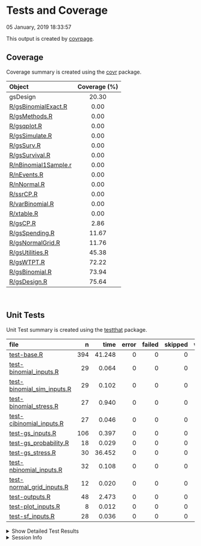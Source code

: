 Tests and Coverage
================
05 January, 2019 18:33:57

This output is created by
[covrpage](https://github.com/metrumresearchgroup/covrpage).

## Coverage

Coverage summary is created using the
[covr](https://github.com/r-lib/covr) package.

| Object                                          | Coverage (%) |
| :---------------------------------------------- | :----------: |
| gsDesign                                        |    20.30     |
| [R/gsBinomialExact.R](../R/gsBinomialExact.R)   |     0.00     |
| [R/gsMethods.R](../R/gsMethods.R)               |     0.00     |
| [R/gsqplot.R](../R/gsqplot.R)                   |     0.00     |
| [R/gsSimulate.R](../R/gsSimulate.R)             |     0.00     |
| [R/gsSurv.R](../R/gsSurv.R)                     |     0.00     |
| [R/gsSurvival.R](../R/gsSurvival.R)             |     0.00     |
| [R/nBinomial1Sample.r](../R/nBinomial1Sample.r) |     0.00     |
| [R/nEvents.R](../R/nEvents.R)                   |     0.00     |
| [R/nNormal.R](../R/nNormal.R)                   |     0.00     |
| [R/ssrCP.R](../R/ssrCP.R)                       |     0.00     |
| [R/varBinomial.R](../R/varBinomial.R)           |     0.00     |
| [R/xtable.R](../R/xtable.R)                     |     0.00     |
| [R/gsCP.R](../R/gsCP.R)                         |     2.86     |
| [R/gsSpending.R](../R/gsSpending.R)             |    11.67     |
| [R/gsNormalGrid.R](../R/gsNormalGrid.R)         |    11.76     |
| [R/gsUtilities.R](../R/gsUtilities.R)           |    45.38     |
| [R/gsWTPT.R](../R/gsWTPT.R)                     |    72.22     |
| [R/gsBinomial.R](../R/gsBinomial.R)             |    73.94     |
| [R/gsDesign.R](../R/gsDesign.R)                 |    75.64     |

<br>

## Unit Tests

Unit Test summary is created using the
[testthat](https://github.com/r-lib/testthat)
package.

| file                                                                |   n |   time | error | failed | skipped | warning |
| :------------------------------------------------------------------ | --: | -----: | ----: | -----: | ------: | ------: |
| [test-base.R](testthat/test-base.R)                                 | 394 | 41.248 |     0 |      0 |       0 |       0 |
| [test-binomial\_inputs.R](testthat/test-binomial_inputs.R)          |  29 |  0.064 |     0 |      0 |       0 |       0 |
| [test-binomial\_sim\_inputs.R](testthat/test-binomial_sim_inputs.R) |  29 |  0.102 |     0 |      0 |       0 |       0 |
| [test-binomial\_stress.R](testthat/test-binomial_stress.R)          |  27 |  0.940 |     0 |      0 |       0 |       0 |
| [test-cibinomial\_inputs.R](testthat/test-cibinomial_inputs.R)      |  27 |  0.046 |     0 |      0 |       0 |       0 |
| [test-gs\_inputs.R](testthat/test-gs_inputs.R)                      | 106 |  0.397 |     0 |      0 |       0 |       0 |
| [test-gs\_probability.R](testthat/test-gs_probability.R)            |  18 |  0.029 |     0 |      0 |       0 |       0 |
| [test-gs\_stress.R](testthat/test-gs_stress.R)                      |  30 | 36.452 |     0 |      0 |       0 |       0 |
| [test-nbinomial\_inputs.R](testthat/test-nbinomial_inputs.R)        |  32 |  0.108 |     0 |      0 |       0 |       0 |
| [test-normal\_grid\_inputs.R](testthat/test-normal_grid_inputs.R)   |  12 |  0.020 |     0 |      0 |       0 |       0 |
| [test-outputs.R](testthat/test-outputs.R)                           |  48 |  2.473 |     0 |      0 |       0 |       0 |
| [test-plot\_inputs.R](testthat/test-plot_inputs.R)                  |   8 |  0.012 |     0 |      0 |       0 |       0 |
| [test-sf\_inputs.R](testthat/test-sf_inputs.R)                      |  28 |  0.036 |     0 |      0 |       0 |       0 |

<details closed>

<summary> Show Detailed Test Results
</summary>

| file                                                                          | context             | test                             | status |  n |  time |
| :---------------------------------------------------------------------------- | :------------------ | :------------------------------- | :----- | -: | ----: |
| [test-base.R](testthat/test-base.R#L57_L60)                                   | base tests          | test.ciBinomial.adj              | PASS   |  4 | 0.050 |
| [test-base.R](testthat/test-base.R#L76_L79)                                   | base tests          | test.ciBinomial.alpha            | PASS   |  4 | 0.011 |
| [test-base.R](testthat/test-base.R#L95_L97)                                   | base tests          | test.ciBinomial.n1               | PASS   |  3 | 0.005 |
| [test-base.R](testthat/test-base.R#L107_L109)                                 | base tests          | test.ciBinomial.n2               | PASS   |  3 | 0.005 |
| [test-base.R](testthat/test-base.R#L119_L122)                                 | base tests          | test.ciBinomial.scale            | PASS   |  3 | 0.029 |
| [test-base.R](testthat/test-base.R#L134_L137)                                 | base tests          | test.ciBinomial.tol              | PASS   |  2 | 0.003 |
| [test-base.R](testthat/test-base.R#L145_L147)                                 | base tests          | test.ciBinomial.x1               | PASS   |  4 | 0.009 |
| [test-base.R](testthat/test-base.R#L160_L162)                                 | base tests          | test.ciBinomial.x2               | PASS   |  4 | 0.011 |
| [test-base.R](testthat/test-base.R#L175_L177)                                 | base tests          | test.gsbound.falsepos            | PASS   |  4 | 0.005 |
| [test-base.R](testthat/test-base.R#L190_L192)                                 | base tests          | test.gsbound.I                   | PASS   |  3 | 0.004 |
| [test-base.R](testthat/test-base.R#L202_L204)                                 | base tests          | test.gsbound.r                   | PASS   |  4 | 0.005 |
| [test-base.R](testthat/test-base.R#L218_L220)                                 | base tests          | test.gsbound.tol                 | PASS   |  2 | 0.034 |
| [test-base.R](testthat/test-base.R#L227_L229)                                 | base tests          | test.gsbound.trueneg             | PASS   |  4 | 0.005 |
| [test-base.R](testthat/test-base.R#L242_L244)                                 | base tests          | test.gsbound1.a                  | PASS   |  2 | 0.002 |
| [test-base.R](testthat/test-base.R#L252_L254)                                 | base tests          | test.gsbound1.I                  | PASS   |  3 | 0.003 |
| [test-base.R](testthat/test-base.R#L264_L266)                                 | base tests          | test.gsbound1.probhi             | PASS   |  4 | 0.004 |
| [test-base.R](testthat/test-base.R#L280_L283)                                 | base tests          | test.gsbound1.r                  | PASS   |  4 | 0.005 |
| [test-base.R](testthat/test-base.R#L299_L301)                                 | base tests          | test.gsbound1.theta              | PASS   |  2 | 0.003 |
| [test-base.R](testthat/test-base.R#L308_L311)                                 | base tests          | test.gsbound1.tol                | PASS   |  2 | 0.003 |
| [test-base.R](testthat/test-base.R#L319)                                      | base tests          | test.gsBoundCP.r                 | PASS   |  4 | 0.005 |
| [test-base.R](testthat/test-base.R#L326)                                      | base tests          | test.gsBoundCP.theta             | PASS   |  2 | 0.003 |
| [test-base.R](testthat/test-base.R#L331)                                      | base tests          | test.gsBoundCP.x                 | PASS   |  1 | 0.001 |
| [test-base.R](testthat/test-base.R#L335)                                      | base tests          | test.gsCP.r                      | PASS   |  4 | 0.004 |
| [test-base.R](testthat/test-base.R#L342)                                      | base tests          | test.gsCP.x                      | PASS   |  1 | 0.001 |
| [test-base.R](testthat/test-base.R#L346)                                      | base tests          | test.gsDesign.alpha              | PASS   |  5 | 0.013 |
| [test-base.R](testthat/test-base.R#L356)                                      | base tests          | test.gsDesign.astar              | PASS   |  5 | 0.040 |
| [test-base.R](testthat/test-base.R#L370)                                      | base tests          | test.gsDesign.beta               | PASS   |  5 | 0.013 |
| [test-base.R](testthat/test-base.R#L384)                                      | base tests          | test.gsDesign.delta              | PASS   |  3 | 0.009 |
| [test-base.R](testthat/test-base.R#L390)                                      | base tests          | test.gsDesign.k                  | PASS   |  6 | 0.192 |
| [test-base.R](testthat/test-base.R#L402)                                      | base tests          | test.gsDesign.maxn.I             | PASS   |  1 | 0.004 |
| [test-base.R](testthat/test-base.R#L406)                                      | base tests          | test.gsDesign.n.fix              | PASS   |  3 | 0.013 |
| [test-base.R](testthat/test-base.R#L412)                                      | base tests          | test.gsDesign.n.I                | PASS   |  1 | 0.003 |
| [test-base.R](testthat/test-base.R#L416)                                      | base tests          | test.gsDesign.r                  | PASS   |  4 | 0.021 |
| [test-base.R](testthat/test-base.R#L423)                                      | base tests          | test.gsDesign.sfl                | PASS   |  2 | 0.012 |
| [test-base.R](testthat/test-base.R#L428)                                      | base tests          | test.gsDesign.sflpar             | PASS   |  2 | 0.015 |
| [test-base.R](testthat/test-base.R#L433)                                      | base tests          | test.gsDesign.sfu                | PASS   |  2 | 0.012 |
| [test-base.R](testthat/test-base.R#L438)                                      | base tests          | test.gsDesign.sfupar             | PASS   |  2 | 0.011 |
| [test-base.R](testthat/test-base.R#L443)                                      | base tests          | test.gsDesign.test.type          | PASS   |  9 | 0.031 |
| [test-base.R](testthat/test-base.R#L455)                                      | base tests          | test.gsDesign.timing             | PASS   |  6 | 0.021 |
| [test-base.R](testthat/test-base.R#L464)                                      | base tests          | test.gsDesign.tol                | PASS   |  4 | 0.029 |
| [test-base.R](testthat/test-base.R#L472)                                      | base tests          | test.stress.sfExp.type1          | PASS   |  1 | 0.151 |
| [test-base.R](testthat/test-base.R#L477)                                      | base tests          | test.stress.sfExp.type2          | PASS   |  1 | 0.125 |
| [test-base.R](testthat/test-base.R#L482)                                      | base tests          | test.stress.sfExp.type3          | PASS   |  1 | 1.278 |
| [test-base.R](testthat/test-base.R#L487)                                      | base tests          | test.stress.sfExp.type4          | PASS   |  1 | 0.353 |
| [test-base.R](testthat/test-base.R#L492)                                      | base tests          | test.stress.sfExp.type5          | PASS   |  1 | 0.122 |
| [test-base.R](testthat/test-base.R#L497)                                      | base tests          | test.stress.sfExp.type6          | PASS   |  1 | 0.170 |
| [test-base.R](testthat/test-base.R#L502)                                      | base tests          | test.stress.sfHSD.type1          | PASS   |  1 | 0.090 |
| [test-base.R](testthat/test-base.R#L507)                                      | base tests          | test.stress.sfHSD.type2          | PASS   |  1 | 0.311 |
| [test-base.R](testthat/test-base.R#L512)                                      | base tests          | test.stress.sfHSD.type3          | PASS   |  1 | 0.631 |
| [test-base.R](testthat/test-base.R#L517)                                      | base tests          | test.stress.sfHSD.type4          | PASS   |  1 | 0.185 |
| [test-base.R](testthat/test-base.R#L522)                                      | base tests          | test.stress.sfHSD.type5          | PASS   |  1 | 0.072 |
| [test-base.R](testthat/test-base.R#L527)                                      | base tests          | test.stress.sfHSD.type6          | PASS   |  1 | 0.175 |
| [test-base.R](testthat/test-base.R#L535)                                      | base tests          | test.stress.sfLDOF.type1         | PASS   |  1 | 1.092 |
| [test-base.R](testthat/test-base.R#L543)                                      | base tests          | test.stress.sfLDOF.type2         | PASS   |  1 | 0.596 |
| [test-base.R](testthat/test-base.R#L551)                                      | base tests          | test.stress.sfLDOF.type3         | PASS   |  1 | 9.483 |
| [test-base.R](testthat/test-base.R#L559)                                      | base tests          | test.stress.sfLDOF.type4         | PASS   |  1 | 2.214 |
| [test-base.R](testthat/test-base.R#L567)                                      | base tests          | test.stress.sfLDOF.type5         | PASS   |  1 | 0.837 |
| [test-base.R](testthat/test-base.R#L575)                                      | base tests          | test.stress.sfLDOF.type6         | PASS   |  1 | 1.398 |
| [test-base.R](testthat/test-base.R#L583)                                      | base tests          | test.stress.sfLDPocock.type1     | PASS   |  1 | 1.184 |
| [test-base.R](testthat/test-base.R#L591)                                      | base tests          | test.stress.sfLDPocock.type2     | PASS   |  1 | 0.575 |
| [test-base.R](testthat/test-base.R#L599)                                      | base tests          | test.stress.sfLDPocock.type3     | PASS   |  1 | 8.756 |
| [test-base.R](testthat/test-base.R#L607)                                      | base tests          | test.stress.sfLDPocock.type4     | PASS   |  1 | 2.355 |
| [test-base.R](testthat/test-base.R#L615)                                      | base tests          | test.stress.sfLDPocock.type5     | PASS   |  1 | 0.788 |
| [test-base.R](testthat/test-base.R#L623)                                      | base tests          | test.stress.sfLDPocock.type6     | PASS   |  1 | 1.447 |
| [test-base.R](testthat/test-base.R#L628)                                      | base tests          | test.stress.sfPower.type1        | PASS   |  1 | 0.129 |
| [test-base.R](testthat/test-base.R#L633)                                      | base tests          | test.stress.sfPower.type2        | PASS   |  1 | 0.126 |
| [test-base.R](testthat/test-base.R#L638)                                      | base tests          | test.stress.sfPower.type3        | PASS   |  1 | 1.436 |
| [test-base.R](testthat/test-base.R#L643)                                      | base tests          | test.stress.sfPower.type4        | PASS   |  1 | 0.477 |
| [test-base.R](testthat/test-base.R#L648)                                      | base tests          | test.stress.sfPower.type5        | PASS   |  1 | 0.111 |
| [test-base.R](testthat/test-base.R#L653)                                      | base tests          | test.stress.sfPower.type6        | PASS   |  1 | 0.157 |
| [test-base.R](testthat/test-base.R#L657)                                      | base tests          | test.gsProbability.a             | PASS   |  2 | 0.002 |
| [test-base.R](testthat/test-base.R#L662)                                      | base tests          | test.gsProbability.b             | PASS   |  2 | 0.003 |
| [test-base.R](testthat/test-base.R#L667)                                      | base tests          | test.gsProbability.k             | PASS   |  5 | 0.007 |
| [test-base.R](testthat/test-base.R#L675)                                      | base tests          | test.gsProbability.n.I           | PASS   |  4 | 0.004 |
| [test-base.R](testthat/test-base.R#L682)                                      | base tests          | test.gsProbability.r             | PASS   |  4 | 0.004 |
| [test-base.R](testthat/test-base.R#L689)                                      | base tests          | test.gsProbability.theta         | PASS   |  1 | 0.002 |
| [test-base.R](testthat/test-base.R#L693_L695)                                 | base tests          | test.nBinomial.alpha             | PASS   |  5 | 0.009 |
| [test-base.R](testthat/test-base.R#L711_L713)                                 | base tests          | test.nBinomial.beta              | PASS   |  4 | 0.009 |
| [test-base.R](testthat/test-base.R#L726_L728)                                 | base tests          | test.nBinomial.delta0            | PASS   |  3 | 0.007 |
| [test-base.R](testthat/test-base.R#L736_L738)                                 | base tests          | test.nBinomial.outtype           | PASS   |  4 | 0.009 |
| [test-base.R](testthat/test-base.R#L751)                                      | base tests          | test.nBinomial.p1                | PASS   |  3 | 0.005 |
| [test-base.R](testthat/test-base.R#L757)                                      | base tests          | test.nBinomial.p2                | PASS   |  3 | 0.005 |
| [test-base.R](testthat/test-base.R#L763_L765)                                 | base tests          | test.nBinomial.ratio             | PASS   |  3 | 0.007 |
| [test-base.R](testthat/test-base.R#L774)                                      | base tests          | test.nBinomial.scale             | PASS   |  3 | 0.007 |
| [test-base.R](testthat/test-base.R#L784_L786)                                 | base tests          | test.nBinomial.sided             | PASS   |  4 | 0.007 |
| [test-base.R](testthat/test-base.R#L795)                                      | base tests          | test.normalGrid.bounds           | PASS   |  3 | 0.005 |
| [test-base.R](testthat/test-base.R#L801)                                      | base tests          | test.normalGrid.mu               | PASS   |  2 | 0.003 |
| [test-base.R](testthat/test-base.R#L806)                                      | base tests          | test.normalGrid.r                | PASS   |  4 | 0.005 |
| [test-base.R](testthat/test-base.R#L813)                                      | base tests          | test.normalGrid.sigma            | PASS   |  3 | 0.005 |
| [test-base.R](testthat/test-base.R#L827)                                      | base tests          | test.Deming.gsProb               | PASS   |  4 | 0.013 |
| [test-base.R](testthat/test-base.R#L838_L841)                                 | base tests          | test.Deming.OFbound              | PASS   |  1 | 0.036 |
| [test-base.R](testthat/test-base.R#L846)                                      | base tests          | test.JT.OFss                     | PASS   |  4 | 0.264 |
| [test-base.R](testthat/test-base.R#L855)                                      | base tests          | test.JT.Pocock                   | PASS   |  6 | 0.171 |
| [test-base.R](testthat/test-base.R#L877)                                      | base tests          | test.JT.Power.symm               | PASS   |  9 | 0.065 |
| [test-base.R](testthat/test-base.R#L913)                                      | base tests          | test.JT.Power.type3              | PASS   | 18 | 1.713 |
| [test-base.R](testthat/test-base.R#L964)                                      | base tests          | test.JT.WT                       | PASS   |  6 | 0.187 |
| [test-base.R](testthat/test-base.R#L981)                                      | base tests          | test.plot.gsDesign.plottype      | PASS   |  4 | 0.005 |
| [test-base.R](testthat/test-base.R#L988)                                      | base tests          | test.plot.gsProbability.plottype | PASS   |  4 | 0.005 |
| [test-base.R](testthat/test-base.R#L995)                                      | base tests          | test.sfcauchy.param              | PASS   |  2 | 0.002 |
| [test-base.R](testthat/test-base.R#L1003)                                     | base tests          | test.sfcauchy.param              | PASS   |  2 | 0.003 |
| [test-base.R](testthat/test-base.R#L1008)                                     | base tests          | test.sfexp.param                 | PASS   |  4 | 0.004 |
| [test-base.R](testthat/test-base.R#L1015)                                     | base tests          | test.sfHSD.param                 | PASS   |  4 | 0.004 |
| [test-base.R](testthat/test-base.R#L1022)                                     | base tests          | test.sflogistic.param            | PASS   |  2 | 0.002 |
| [test-base.R](testthat/test-base.R#L1030)                                     | base tests          | test.sflogistic.param            | PASS   |  2 | 0.002 |
| [test-base.R](testthat/test-base.R#L1036)                                     | base tests          | test.sfnorm.param                | PASS   |  2 | 0.003 |
| [test-base.R](testthat/test-base.R#L1044)                                     | base tests          | test.sfnorm.param                | PASS   |  2 | 0.002 |
| [test-base.R](testthat/test-base.R#L1049)                                     | base tests          | test.sfpower.param               | PASS   |  3 | 0.003 |
| [test-base.R](testthat/test-base.R#L1055)                                     | base tests          | test.sfTDist.param               | PASS   |  4 | 0.005 |
| [test-base.R](testthat/test-base.R#L1065)                                     | base tests          | test.sfTDist.param               | PASS   |  1 | 0.001 |
| [test-base.R](testthat/test-base.R#L1069_L1072)                               | base tests          | test.simBinomial.adj             | PASS   |  4 | 0.022 |
| [test-base.R](testthat/test-base.R#L1088_L1091)                               | base tests          | test.simBinomial.chisq           | PASS   |  4 | 0.018 |
| [test-base.R](testthat/test-base.R#L1107_L1110)                               | base tests          | test.simBinomial.delta0          | PASS   |  4 | 0.025 |
| [test-base.R](testthat/test-base.R#L1126_L1129)                               | base tests          | test.simBinomial.n1              | PASS   |  3 | 0.005 |
| [test-base.R](testthat/test-base.R#L1140_L1143)                               | base tests          | test.simBinomial.n2              | PASS   |  3 | 0.006 |
| [test-base.R](testthat/test-base.R#L1154_L1156)                               | base tests          | test.simBinomial.p1              | PASS   |  4 | 0.006 |
| [test-base.R](testthat/test-base.R#L1170_L1172)                               | base tests          | test.simBinomial.p2              | PASS   |  4 | 0.007 |
| [test-base.R](testthat/test-base.R#L1186_L1189)                               | base tests          | test.simBinomial.scale           | PASS   |  3 | 0.009 |
| [test-base.R](testthat/test-base.R#L1201_L1204)                               | base tests          | test.testBinomial.adj            | PASS   |  4 | 0.010 |
| [test-base.R](testthat/test-base.R#L1220_L1223)                               | base tests          | test.testBinomial.chisq          | PASS   |  4 | 0.009 |
| [test-base.R](testthat/test-base.R#L1239_L1242)                               | base tests          | test.testBinomial.delta0         | PASS   |  4 | 0.013 |
| [test-base.R](testthat/test-base.R#L1258_L1260)                               | base tests          | test.testBinomial.n1             | PASS   |  2 | 0.005 |
| [test-base.R](testthat/test-base.R#L1267_L1269)                               | base tests          | test.testBinomial.n2             | PASS   |  2 | 0.003 |
| [test-base.R](testthat/test-base.R#L1276_L1279)                               | base tests          | test.testBinomial.scale          | PASS   |  3 | 0.007 |
| [test-base.R](testthat/test-base.R#L1291_L1294)                               | base tests          | test.testBinomial.tol            | PASS   |  2 | 0.005 |
| [test-base.R](testthat/test-base.R#L1302_L1304)                               | base tests          | test.testBinomial.x1             | PASS   |  4 | 0.008 |
| [test-base.R](testthat/test-base.R#L1318_L1320)                               | base tests          | test.testBinomial.x2             | PASS   |  4 | 0.009 |
| [test-base.R](testthat/test-base.R#L1334_L1340)                               | base tests          | test.ciBinomial.misc             | PASS   |  3 | 0.151 |
| [test-base.R](testthat/test-base.R#L1357_L1360)                               | base tests          | test.ciBinomial.ORscale.Infinity | PASS   |  6 | 0.102 |
| [test-base.R](testthat/test-base.R#L1386_L1389)                               | base tests          | test.ciBinomial.RRscale.Infinity | PASS   |  2 | 0.030 |
| [test-base.R](testthat/test-base.R#L1397_L1402)                               | base tests          | test.nBinomial.misc              | PASS   |  6 | 0.014 |
| [test-base.R](testthat/test-base.R#L1439_L1445)                               | base tests          | test.simBinomial.misc            | PASS   |  6 | 0.706 |
| [test-base.R](testthat/test-base.R#L1480_L1486)                               | base tests          | test.testBinomial.numerics       | PASS   |  4 | 0.010 |
| [test-binomial\_inputs.R](testthat/test-binomial_inputs.R#L4_L6)              | binomial inputs     | test.testBinomial.x2             | PASS   |  4 | 0.009 |
| [test-binomial\_inputs.R](testthat/test-binomial_inputs.R#L19_L21)            | binomial inputs     | test.testBinomial.x1             | PASS   |  4 | 0.008 |
| [test-binomial\_inputs.R](testthat/test-binomial_inputs.R#L34_L37)            | binomial inputs     | test.testBinomial.tol            | PASS   |  2 | 0.005 |
| [test-binomial\_inputs.R](testthat/test-binomial_inputs.R#L45_L48)            | binomial inputs     | test.testBinomial.scale          | PASS   |  3 | 0.007 |
| [test-binomial\_inputs.R](testthat/test-binomial_inputs.R#L60_L62)            | binomial inputs     | test.testBinomial.n2             | PASS   |  2 | 0.004 |
| [test-binomial\_inputs.R](testthat/test-binomial_inputs.R#L69_L71)            | binomial inputs     | test.testBinomial.n1             | PASS   |  2 | 0.002 |
| [test-binomial\_inputs.R](testthat/test-binomial_inputs.R#L78_L81)            | binomial inputs     | test.testBinomial.delta0         | PASS   |  4 | 0.011 |
| [test-binomial\_inputs.R](testthat/test-binomial_inputs.R#L97_L100)           | binomial inputs     | test.testBinomial.chisq          | PASS   |  4 | 0.009 |
| [test-binomial\_inputs.R](testthat/test-binomial_inputs.R#L116_L119)          | binomial inputs     | test.testBinomial.adj            | PASS   |  4 | 0.009 |
| [test-binomial\_sim\_inputs.R](testthat/test-binomial_sim_inputs.R#L4_L7)     | binomial sim inputs | test.simBinomial.adj             | PASS   |  4 | 0.016 |
| [test-binomial\_sim\_inputs.R](testthat/test-binomial_sim_inputs.R#L23_L26)   | binomial sim inputs | test.simBinomial.chisq           | PASS   |  4 | 0.019 |
| [test-binomial\_sim\_inputs.R](testthat/test-binomial_sim_inputs.R#L42_L45)   | binomial sim inputs | test.simBinomial.delta0          | PASS   |  4 | 0.027 |
| [test-binomial\_sim\_inputs.R](testthat/test-binomial_sim_inputs.R#L61_L64)   | binomial sim inputs | test.simBinomial.n1              | PASS   |  3 | 0.006 |
| [test-binomial\_sim\_inputs.R](testthat/test-binomial_sim_inputs.R#L75_L78)   | binomial sim inputs | test.simBinomial.n2              | PASS   |  3 | 0.007 |
| [test-binomial\_sim\_inputs.R](testthat/test-binomial_sim_inputs.R#L89_L91)   | binomial sim inputs | test.simBinomial.p1              | PASS   |  4 | 0.007 |
| [test-binomial\_sim\_inputs.R](testthat/test-binomial_sim_inputs.R#L105_L107) | binomial sim inputs | test.simBinomial.p2              | PASS   |  4 | 0.008 |
| [test-binomial\_sim\_inputs.R](testthat/test-binomial_sim_inputs.R#L121_L124) | binomial sim inputs | test.simBinomial.scale           | PASS   |  3 | 0.012 |
| [test-binomial\_stress.R](testthat/test-binomial_stress.R#L4_L10)             | binomial stress     | test.simBinomial.misc            | PASS   |  6 | 0.601 |
| [test-binomial\_stress.R](testthat/test-binomial_stress.R#L45_L51)            | binomial stress     | test.testBinomial.numerics       | PASS   |  4 | 0.012 |
| [test-binomial\_stress.R](testthat/test-binomial_stress.R#L76_L81)            | binomial stress     | test.nBinomial.misc              | PASS   |  6 | 0.015 |
| [test-binomial\_stress.R](testthat/test-binomial_stress.R#L117_L120)          | binomial stress     | test.ciBinomial.RRscale.Infinity | PASS   |  2 | 0.027 |
| [test-binomial\_stress.R](testthat/test-binomial_stress.R#L128_L131)          | binomial stress     | test.ciBinomial.ORscale.Infinity | PASS   |  6 | 0.115 |
| [test-binomial\_stress.R](testthat/test-binomial_stress.R#L157_L163)          | binomial stress     | test.ciBinomial.misc             | PASS   |  3 | 0.170 |
| [test-cibinomial\_inputs.R](testthat/test-cibinomial_inputs.R#L4_L7)          | ci binomial inputs  | test.ciBinomial.adj              | PASS   |  4 | 0.008 |
| [test-cibinomial\_inputs.R](testthat/test-cibinomial_inputs.R#L23_L26)        | ci binomial inputs  | test.ciBinomial.alpha            | PASS   |  4 | 0.008 |
| [test-cibinomial\_inputs.R](testthat/test-cibinomial_inputs.R#L42_L44)        | ci binomial inputs  | test.ciBinomial.n1               | PASS   |  3 | 0.004 |
| [test-cibinomial\_inputs.R](testthat/test-cibinomial_inputs.R#L54_L56)        | ci binomial inputs  | test.ciBinomial.n2               | PASS   |  3 | 0.004 |
| [test-cibinomial\_inputs.R](testthat/test-cibinomial_inputs.R#L66_L69)        | ci binomial inputs  | test.ciBinomial.scale            | PASS   |  3 | 0.007 |
| [test-cibinomial\_inputs.R](testthat/test-cibinomial_inputs.R#L81_L84)        | ci binomial inputs  | test.ciBinomial.tol              | PASS   |  2 | 0.002 |
| [test-cibinomial\_inputs.R](testthat/test-cibinomial_inputs.R#L92_L94)        | ci binomial inputs  | test.ciBinomial.x1               | PASS   |  4 | 0.006 |
| [test-cibinomial\_inputs.R](testthat/test-cibinomial_inputs.R#L107_L109)      | ci binomial inputs  | test.ciBinomial.x2               | PASS   |  4 | 0.007 |
| [test-gs\_inputs.R](testthat/test-gs_inputs.R#L4)                             | gs inputs           | test.gsDesign.alpha              | PASS   |  5 | 0.009 |
| [test-gs\_inputs.R](testthat/test-gs_inputs.R#L14)                            | gs inputs           | test.gsDesign.astar              | PASS   |  5 | 0.017 |
| [test-gs\_inputs.R](testthat/test-gs_inputs.R#L28)                            | gs inputs           | test.gsDesign.beta               | PASS   |  5 | 0.010 |
| [test-gs\_inputs.R](testthat/test-gs_inputs.R#L42)                            | gs inputs           | test.gsDesign.delta              | PASS   |  3 | 0.007 |
| [test-gs\_inputs.R](testthat/test-gs_inputs.R#L48)                            | gs inputs           | test.gsDesign.k                  | PASS   |  6 | 0.171 |
| [test-gs\_inputs.R](testthat/test-gs_inputs.R#L60)                            | gs inputs           | test.gsDesign.maxn.I             | PASS   |  1 | 0.002 |
| [test-gs\_inputs.R](testthat/test-gs_inputs.R#L64)                            | gs inputs           | test.gsDesign.n.fix              | PASS   |  3 | 0.006 |
| [test-gs\_inputs.R](testthat/test-gs_inputs.R#L70)                            | gs inputs           | test.gsDesign.n.I                | PASS   |  1 | 0.003 |
| [test-gs\_inputs.R](testthat/test-gs_inputs.R#L74)                            | gs inputs           | test.gsDesign.r                  | PASS   |  4 | 0.011 |
| [test-gs\_inputs.R](testthat/test-gs_inputs.R#L81)                            | gs inputs           | test.gsDesign.sfl                | PASS   |  2 | 0.006 |
| [test-gs\_inputs.R](testthat/test-gs_inputs.R#L86)                            | gs inputs           | test.gsDesign.sflpar             | PASS   |  2 | 0.008 |
| [test-gs\_inputs.R](testthat/test-gs_inputs.R#L91)                            | gs inputs           | test.gsDesign.sfu                | PASS   |  2 | 0.007 |
| [test-gs\_inputs.R](testthat/test-gs_inputs.R#L96)                            | gs inputs           | test.gsDesign.sfupar             | PASS   |  2 | 0.008 |
| [test-gs\_inputs.R](testthat/test-gs_inputs.R#L101)                           | gs inputs           | test.gsDesign.test.type          | PASS   |  9 | 0.026 |
| [test-gs\_inputs.R](testthat/test-gs_inputs.R#L113)                           | gs inputs           | test.gsDesign.timing             | PASS   |  6 | 0.015 |
| [test-gs\_inputs.R](testthat/test-gs_inputs.R#L122)                           | gs inputs           | test.gsDesign.tol                | PASS   |  4 | 0.010 |
| [test-gs\_inputs.R](testthat/test-gs_inputs.R#L129)                           | gs inputs           | test.gsBoundCP.r                 | PASS   |  4 | 0.003 |
| [test-gs\_inputs.R](testthat/test-gs_inputs.R#L136)                           | gs inputs           | test.gsBoundCP.theta             | PASS   |  2 | 0.001 |
| [test-gs\_inputs.R](testthat/test-gs_inputs.R#L141)                           | gs inputs           | test.gsBoundCP.x                 | PASS   |  1 | 0.001 |
| [test-gs\_inputs.R](testthat/test-gs_inputs.R#L145)                           | gs inputs           | test.gsCP.r                      | PASS   |  4 | 0.036 |
| [test-gs\_inputs.R](testthat/test-gs_inputs.R#L152)                           | gs inputs           | test.gsCP.x                      | PASS   |  1 | 0.002 |
| [test-gs\_inputs.R](testthat/test-gs_inputs.R#L156_L158)                      | gs inputs           | test.gsbound1.a                  | PASS   |  2 | 0.002 |
| [test-gs\_inputs.R](testthat/test-gs_inputs.R#L166_L168)                      | gs inputs           | test.gsbound1.I                  | PASS   |  3 | 0.003 |
| [test-gs\_inputs.R](testthat/test-gs_inputs.R#L178_L180)                      | gs inputs           | test.gsbound1.probhi             | PASS   |  4 | 0.004 |
| [test-gs\_inputs.R](testthat/test-gs_inputs.R#L194_L197)                      | gs inputs           | test.gsbound1.r                  | PASS   |  4 | 0.004 |
| [test-gs\_inputs.R](testthat/test-gs_inputs.R#L213_L215)                      | gs inputs           | test.gsbound1.theta              | PASS   |  2 | 0.002 |
| [test-gs\_inputs.R](testthat/test-gs_inputs.R#L222_L225)                      | gs inputs           | test.gsbound1.tol                | PASS   |  2 | 0.002 |
| [test-gs\_inputs.R](testthat/test-gs_inputs.R#L233_L235)                      | gs inputs           | test.gsbound.falsepos            | PASS   |  4 | 0.005 |
| [test-gs\_inputs.R](testthat/test-gs_inputs.R#L248_L250)                      | gs inputs           | test.gsbound.I                   | PASS   |  3 | 0.004 |
| [test-gs\_inputs.R](testthat/test-gs_inputs.R#L260_L262)                      | gs inputs           | test.gsbound.r                   | PASS   |  4 | 0.005 |
| [test-gs\_inputs.R](testthat/test-gs_inputs.R#L276_L278)                      | gs inputs           | test.gsbound.tol                 | PASS   |  2 | 0.002 |
| [test-gs\_inputs.R](testthat/test-gs_inputs.R#L285_L287)                      | gs inputs           | test.gsbound.trueneg             | PASS   |  4 | 0.005 |
| [test-gs\_probability.R](testthat/test-gs_probability.R#L4)                   | gs probability      | test.gsProbability.a             | PASS   |  2 | 0.003 |
| [test-gs\_probability.R](testthat/test-gs_probability.R#L9)                   | gs probability      | test.gsProbability.b             | PASS   |  2 | 0.003 |
| [test-gs\_probability.R](testthat/test-gs_probability.R#L14)                  | gs probability      | test.gsProbability.k             | PASS   |  5 | 0.008 |
| [test-gs\_probability.R](testthat/test-gs_probability.R#L22)                  | gs probability      | test.gsProbability.n.I           | PASS   |  4 | 0.006 |
| [test-gs\_probability.R](testthat/test-gs_probability.R#L29)                  | gs probability      | test.gsProbability.r             | PASS   |  4 | 0.007 |
| [test-gs\_probability.R](testthat/test-gs_probability.R#L36)                  | gs probability      | test.gsProbability.theta         | PASS   |  1 | 0.002 |
| [test-gs\_stress.R](testthat/test-gs_stress.R#L57)                            | gs stress           | test.stress.sfExp.type1          | PASS   |  1 | 0.157 |
| [test-gs\_stress.R](testthat/test-gs_stress.R#L62)                            | gs stress           | test.stress.sfExp.type2          | PASS   |  1 | 0.141 |
| [test-gs\_stress.R](testthat/test-gs_stress.R#L67)                            | gs stress           | test.stress.sfExp.type3          | PASS   |  1 | 1.136 |
| [test-gs\_stress.R](testthat/test-gs_stress.R#L72)                            | gs stress           | test.stress.sfExp.type4          | PASS   |  1 | 0.263 |
| [test-gs\_stress.R](testthat/test-gs_stress.R#L77)                            | gs stress           | test.stress.sfExp.type5          | PASS   |  1 | 0.099 |
| [test-gs\_stress.R](testthat/test-gs_stress.R#L82)                            | gs stress           | test.stress.sfExp.type6          | PASS   |  1 | 0.216 |
| [test-gs\_stress.R](testthat/test-gs_stress.R#L87)                            | gs stress           | test.stress.sfHSD.type1          | PASS   |  1 | 0.102 |
| [test-gs\_stress.R](testthat/test-gs_stress.R#L92)                            | gs stress           | test.stress.sfHSD.type2          | PASS   |  1 | 0.094 |
| [test-gs\_stress.R](testthat/test-gs_stress.R#L97)                            | gs stress           | test.stress.sfHSD.type3          | PASS   |  1 | 0.682 |
| [test-gs\_stress.R](testthat/test-gs_stress.R#L102)                           | gs stress           | test.stress.sfHSD.type4          | PASS   |  1 | 0.186 |
| [test-gs\_stress.R](testthat/test-gs_stress.R#L107)                           | gs stress           | test.stress.sfHSD.type5          | PASS   |  1 | 0.073 |
| [test-gs\_stress.R](testthat/test-gs_stress.R#L112)                           | gs stress           | test.stress.sfHSD.type6          | PASS   |  1 | 0.109 |
| [test-gs\_stress.R](testthat/test-gs_stress.R#L120)                           | gs stress           | test.stress.sfLDOF.type1         | PASS   |  1 | 1.187 |
| [test-gs\_stress.R](testthat/test-gs_stress.R#L128)                           | gs stress           | test.stress.sfLDOF.type2         | PASS   |  1 | 0.620 |
| [test-gs\_stress.R](testthat/test-gs_stress.R#L136)                           | gs stress           | test.stress.sfLDOF.type3         | PASS   |  1 | 9.483 |
| [test-gs\_stress.R](testthat/test-gs_stress.R#L144)                           | gs stress           | test.stress.sfLDOF.type4         | PASS   |  1 | 2.222 |
| [test-gs\_stress.R](testthat/test-gs_stress.R#L152)                           | gs stress           | test.stress.sfLDOF.type5         | PASS   |  1 | 0.756 |
| [test-gs\_stress.R](testthat/test-gs_stress.R#L160)                           | gs stress           | test.stress.sfLDOF.type6         | PASS   |  1 | 1.501 |
| [test-gs\_stress.R](testthat/test-gs_stress.R#L168)                           | gs stress           | test.stress.sfLDPocock.type1     | PASS   |  1 | 1.042 |
| [test-gs\_stress.R](testthat/test-gs_stress.R#L176)                           | gs stress           | test.stress.sfLDPocock.type2     | PASS   |  1 | 0.702 |
| [test-gs\_stress.R](testthat/test-gs_stress.R#L184)                           | gs stress           | test.stress.sfLDPocock.type3     | PASS   |  1 | 8.727 |
| [test-gs\_stress.R](testthat/test-gs_stress.R#L192)                           | gs stress           | test.stress.sfLDPocock.type4     | PASS   |  1 | 2.243 |
| [test-gs\_stress.R](testthat/test-gs_stress.R#L200)                           | gs stress           | test.stress.sfLDPocock.type5     | PASS   |  1 | 1.034 |
| [test-gs\_stress.R](testthat/test-gs_stress.R#L208)                           | gs stress           | test.stress.sfLDPocock.type6     | PASS   |  1 | 1.337 |
| [test-gs\_stress.R](testthat/test-gs_stress.R#L213)                           | gs stress           | test.stress.sfPower.type1        | PASS   |  1 | 0.126 |
| [test-gs\_stress.R](testthat/test-gs_stress.R#L218)                           | gs stress           | test.stress.sfPower.type2        | PASS   |  1 | 0.117 |
| [test-gs\_stress.R](testthat/test-gs_stress.R#L223)                           | gs stress           | test.stress.sfPower.type3        | PASS   |  1 | 1.534 |
| [test-gs\_stress.R](testthat/test-gs_stress.R#L228)                           | gs stress           | test.stress.sfPower.type4        | PASS   |  1 | 0.286 |
| [test-gs\_stress.R](testthat/test-gs_stress.R#L233)                           | gs stress           | test.stress.sfPower.type5        | PASS   |  1 | 0.106 |
| [test-gs\_stress.R](testthat/test-gs_stress.R#L238)                           | gs stress           | test.stress.sfPower.type6        | PASS   |  1 | 0.171 |
| [test-nbinomial\_inputs.R](testthat/test-nbinomial_inputs.R#L4_L6)            | nbinomial inputs    | test.nBinomial.alpha             | PASS   |  5 | 0.010 |
| [test-nbinomial\_inputs.R](testthat/test-nbinomial_inputs.R#L22_L24)          | nbinomial inputs    | test.nBinomial.beta              | PASS   |  4 | 0.009 |
| [test-nbinomial\_inputs.R](testthat/test-nbinomial_inputs.R#L37_L39)          | nbinomial inputs    | test.nBinomial.delta0            | PASS   |  3 | 0.007 |
| [test-nbinomial\_inputs.R](testthat/test-nbinomial_inputs.R#L47_L49)          | nbinomial inputs    | test.nBinomial.outtype           | PASS   |  4 | 0.010 |
| [test-nbinomial\_inputs.R](testthat/test-nbinomial_inputs.R#L62)              | nbinomial inputs    | test.nBinomial.p1                | PASS   |  3 | 0.004 |
| [test-nbinomial\_inputs.R](testthat/test-nbinomial_inputs.R#L68)              | nbinomial inputs    | test.nBinomial.p2                | PASS   |  3 | 0.038 |
| [test-nbinomial\_inputs.R](testthat/test-nbinomial_inputs.R#L74_L76)          | nbinomial inputs    | test.nBinomial.ratio             | PASS   |  3 | 0.012 |
| [test-nbinomial\_inputs.R](testthat/test-nbinomial_inputs.R#L85)              | nbinomial inputs    | test.nBinomial.scale             | PASS   |  3 | 0.010 |
| [test-nbinomial\_inputs.R](testthat/test-nbinomial_inputs.R#L95_L97)          | nbinomial inputs    | test.nBinomial.sided             | PASS   |  4 | 0.008 |
| [test-normal\_grid\_inputs.R](testthat/test-normal_grid_inputs.R#L4)          | normal grid inputs  | test.normalGrid.bounds           | PASS   |  3 | 0.005 |
| [test-normal\_grid\_inputs.R](testthat/test-normal_grid_inputs.R#L10)         | normal grid inputs  | test.normalGrid.mu               | PASS   |  2 | 0.003 |
| [test-normal\_grid\_inputs.R](testthat/test-normal_grid_inputs.R#L15)         | normal grid inputs  | test.normalGrid.r                | PASS   |  4 | 0.007 |
| [test-normal\_grid\_inputs.R](testthat/test-normal_grid_inputs.R#L22)         | normal grid inputs  | test.normalGrid.sigma            | PASS   |  3 | 0.005 |
| [test-outputs.R](testthat/test-outputs.R#L12)                                 | outputs             | test.Deming.gsProb               | PASS   |  4 | 0.014 |
| [test-outputs.R](testthat/test-outputs.R#L23_L26)                             | outputs             | test.Deming.OFbound              | PASS   |  1 | 0.035 |
| [test-outputs.R](testthat/test-outputs.R#L31)                                 | outputs             | test.JT.OFss                     | PASS   |  4 | 0.272 |
| [test-outputs.R](testthat/test-outputs.R#L40)                                 | outputs             | test.JT.Pocock                   | PASS   |  6 | 0.188 |
| [test-outputs.R](testthat/test-outputs.R#L62)                                 | outputs             | test.JT.Power.symm               | PASS   |  9 | 0.075 |
| [test-outputs.R](testthat/test-outputs.R#L98)                                 | outputs             | test.JT.Power.type3              | PASS   | 18 | 1.688 |
| [test-outputs.R](testthat/test-outputs.R#L149)                                | outputs             | test.JT.WT                       | PASS   |  6 | 0.201 |
| [test-plot\_inputs.R](testthat/test-plot_inputs.R#L4)                         | plot inputs         | test.plot.gsDesign.plottype      | PASS   |  4 | 0.006 |
| [test-plot\_inputs.R](testthat/test-plot_inputs.R#L11)                        | plot inputs         | test.plot.gsProbability.plottype | PASS   |  4 | 0.006 |
| [test-sf\_inputs.R](testthat/test-sf_inputs.R#L4)                             | sf inputs           | test.sfTDist.param               | PASS   |  4 | 0.006 |
| [test-sf\_inputs.R](testthat/test-sf_inputs.R#L13_L15)                        | sf inputs           | test.sfTDist.param               | PASS   |  1 | 0.001 |
| [test-sf\_inputs.R](testthat/test-sf_inputs.R#L19)                            | sf inputs           | test.sfpower.param               | PASS   |  3 | 0.004 |
| [test-sf\_inputs.R](testthat/test-sf_inputs.R#L25)                            | sf inputs           | test.sfnorm.param                | PASS   |  2 | 0.003 |
| [test-sf\_inputs.R](testthat/test-sf_inputs.R#L33)                            | sf inputs           | test.sfnorm.param                | PASS   |  2 | 0.002 |
| [test-sf\_inputs.R](testthat/test-sf_inputs.R#L38)                            | sf inputs           | test.sflogistic.param            | PASS   |  2 | 0.003 |
| [test-sf\_inputs.R](testthat/test-sf_inputs.R#L46)                            | sf inputs           | test.sflogistic.param            | PASS   |  2 | 0.003 |
| [test-sf\_inputs.R](testthat/test-sf_inputs.R#L51)                            | sf inputs           | test.sfHSD.param                 | PASS   |  4 | 0.005 |
| [test-sf\_inputs.R](testthat/test-sf_inputs.R#L58)                            | sf inputs           | test.sfexp.param                 | PASS   |  4 | 0.004 |
| [test-sf\_inputs.R](testthat/test-sf_inputs.R#L65)                            | sf inputs           | test.sfcauchy.param              | PASS   |  2 | 0.003 |
| [test-sf\_inputs.R](testthat/test-sf_inputs.R#L73)                            | sf inputs           | test.sfcauchy.param              | PASS   |  2 | 0.002 |

</details>

<details>

<summary> Session Info </summary>

| Field    | Value                               |
| :------- | :---------------------------------- |
| Version  | R version 3.5.1 (2018-07-02)        |
| Platform | x86\_64-apple-darwin15.6.0 (64-bit) |
| Running  | macOS 10.14.2                       |
| Language | en\_US                              |
| Timezone | America/New\_York                   |

| Package  | Version    |
| :------- | :--------- |
| testthat | 2.0.0.9000 |
| covr     | 3.2.0      |
| covrpage | 0.0.69     |

</details>

<!--- Final Status : pass --->
